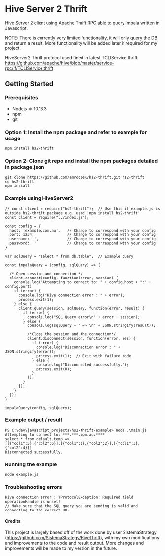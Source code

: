 # Hive Server 2 Thrift
Hive Server 2 client using Apache Thrift RPC able to query Impala written in Javascript.

NOTE: There is currently very limited functionality, it will only query the DB and return a result. More functionality will be added later if required for my project.

HiveServer2 Thrift protocol used fined in latest TCLIService.thrift: https://github.com/apache/hive/blob/master/service-rpc/if/TCLIService.thrift

## Getting Started

### Prerequisites
* Nodejs => 10.16.3
* npm
* git

### Option 1: Install the npm package and refer to example for usage
```
npm install hs2-thrift 
```

### Option 2: Clone git repo and install the npm packages detailed in package.json
```
git clone https://github.com/amroczeK/hs2-thrift.git hs2-thrift
cd hs2-thrift
npm install 
```

### Example using HiveServer2
```
// const client = require("hs2-thrift");  // Use this if example.js is outside hs2-thrift package e.g. used 'npm install hs2-thrift'
const client = require("../index.js");

const config = {
  host: 'example.com.au',   // Change to correspond with your config
  port: 1234,               // Change to correspond with your config
  username: '',             // Change to correspond with your config
  password: ''              // Change to correspond with your config
}

var sqlQuery = "select * from db.table";  // Example query

const impalaQuery = (config, sqlQuery) => {

  /* Open session and connection */
  client.connect(config, function(error, session) {
    console.log("Attempting to connect to: " + config.host + ":" + config.port)
    if (error) {
      console.log("Hive connection error : " + error);
      process.exit(1);
    } else {
      client.query(session, sqlQuery, function(error, result) {
        if (error) {
          console.log("SQL Query error\n" + error + session);
        } else {
          console.log(sqlQuery + " => \n" + JSON.stringify(result));
  
          /*Close the session and the connection*/
          client.disconnect(session, function(error, res) {
            if (error) {
              console.log("Disconnection error : " + JSON.stringify(error));
              process.exit(1);  // Exit with failure code
            } else {
              console.log("Disconnected successfully.");
              process.exit(0);
            }
          });
        }
      });
    }
  });
}

impalaQuery(config, sqlQuery);
```

### Example output / result
```
PS C:\dev\javascript_projects\hs2-thrift-example> node .\main.js
Attempting to connect to: ***.***.com.au:****
select * from default.temp => 
[[{"col1":5},{"col2":6}],[{"col1":1},{"col2":2}],[{"col1":3},{"col2":4}]]
Disconnected successfully.
```

### Running the example
```
node example.js
```

### Troubleshooting errors
```
Hive connection error : TProtocolException: Required field operationHandle is unset!
// Make sure that the SQL query you are sending is valid and connecting to the correct DB.
```

#### Credits
This project is largely based off of the work done by user SistemaStrategy (https://github.com/SistemaStrategy/HiveThrift), with my own modifications and improvements to the code and result output. More changes and improvements will be made to my version in the future.